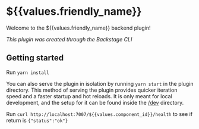 # ${{values.friendly_name}}

Welcome to the ${{values.friendly_name}} backend plugin!

_This plugin was created through the Backstage CLI_

## Getting started
Run `yarn install` 

You can also serve the plugin in isolation by running `yarn start` in the plugin directory.
This method of serving the plugin provides quicker iteration speed and a faster startup and hot reloads.
It is only meant for local development, and the setup for it can be found inside the [/dev](/dev) directory.

Run `curl http://localhost:7007/${{values.component_id}}/health` to see if return is `{"status":"ok"}`
